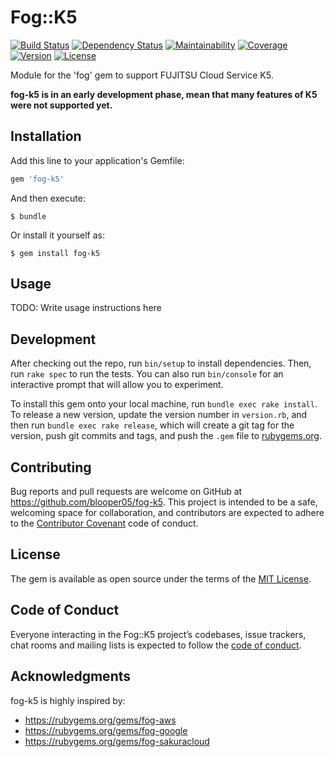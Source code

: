 # Fog::K5

[![Build Status](https://badgen.net/travis/blooper05/fog-k5?icon=travis)](https://travis-ci.com/blooper05/fog-k5)
[![Dependency Status](https://badgen.net/dependabot/blooper05/fog-k5?icon=dependabot)](https://dependabot.com)
[![Maintainability](https://badgen.net/codeclimate/maintainability/blooper05/fog-k5?icon=codeclimate)](https://codeclimate.com/github/blooper05/fog-k5)
[![Coverage](https://badgen.net/codeclimate/coverage/blooper05/fog-k5?icon=codeclimate)](https://codeclimate.com/github/blooper05/fog-k5)
[![Version](https://badgen.net/rubygems/v/fog-k5?icon=ruby)](https://rubygems.org/gems/fog-k5)
[![License](https://badgen.net/github/license/blooper05/fog-k5?icon=github)](https://github.com/blooper05/fog-k5/blob/master/LICENSE)

Module for the 'fog' gem to support FUJITSU Cloud Service K5.

**fog-k5 is in an early development phase, mean that many features of K5 were not supported yet.**

## Installation

Add this line to your application's Gemfile:

```ruby
gem 'fog-k5'
```

And then execute:

    $ bundle

Or install it yourself as:

    $ gem install fog-k5

## Usage

TODO: Write usage instructions here

## Development

After checking out the repo, run `bin/setup` to install dependencies. Then, run `rake spec` to run the tests. You can also run `bin/console` for an interactive prompt that will allow you to experiment.

To install this gem onto your local machine, run `bundle exec rake install`. To release a new version, update the version number in `version.rb`, and then run `bundle exec rake release`, which will create a git tag for the version, push git commits and tags, and push the `.gem` file to [rubygems.org](https://rubygems.org).

## Contributing

Bug reports and pull requests are welcome on GitHub at https://github.com/blooper05/fog-k5. This project is intended to be a safe, welcoming space for collaboration, and contributors are expected to adhere to the [Contributor Covenant](http://contributor-covenant.org) code of conduct.

## License

The gem is available as open source under the terms of the [MIT License](https://opensource.org/licenses/MIT).

## Code of Conduct

Everyone interacting in the Fog::K5 project’s codebases, issue trackers, chat rooms and mailing lists is expected to follow the [code of conduct](https://github.com/blooper05/fog-k5/blob/master/CODE_OF_CONDUCT.md).

## Acknowledgments

fog-k5 is highly inspired by:

- https://rubygems.org/gems/fog-aws
- https://rubygems.org/gems/fog-google
- https://rubygems.org/gems/fog-sakuracloud
